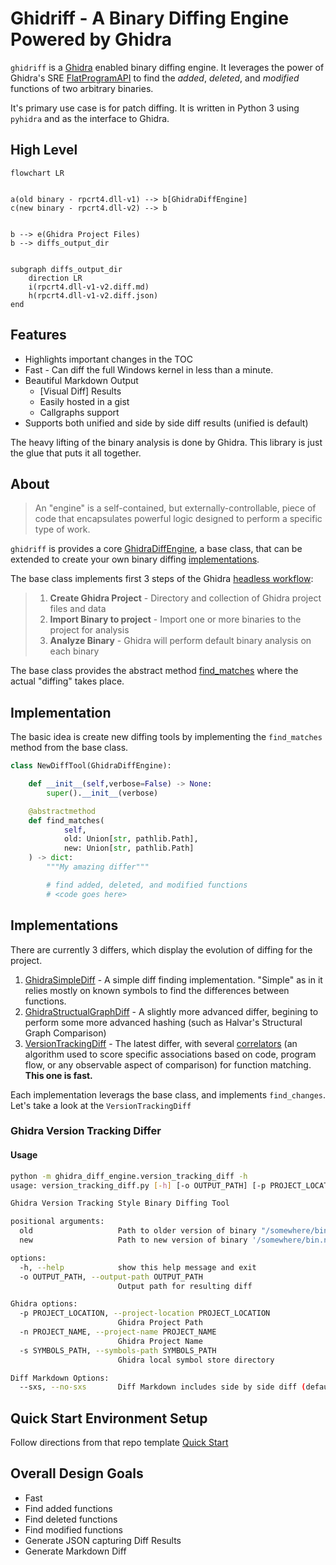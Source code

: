 # Ghidriff - A Binary Diffing Engine Powered by Ghidra

`ghidriff` is a [Ghidra](https://ghidra-sre.org/) enabled binary diffing engine. It leverages the power of Ghidra's SRE [FlatProgramAPI](https://ghidra.re/ghidra_docs/api/ghidra/program/flatapi/FlatProgramAPI.html) to find the *added*, *deleted*, and *modified* functions of two arbitrary binaries. 

It's primary use case is for patch diffing. It is written in Python 3 using `pyhidra` and as the interface to Ghidra.

## High Level

```mermaid
flowchart LR


a(old binary - rpcrt4.dll-v1) --> b[GhidraDiffEngine]
c(new binary - rpcrt4.dll-v2) --> b


b --> e(Ghidra Project Files)
b --> diffs_output_dir


subgraph diffs_output_dir
    direction LR
    i(rpcrt4.dll-v1-v2.diff.md)
    h(rpcrt4.dll-v1-v2.diff.json)    
end

```

## Features

- Highlights important changes in the TOC
- Fast - Can diff the full Windows kernel in less than a minute.
- Beautiful Markdown Output
  - [Visual Diff] Results
  - Easily hosted in a gist
  - Callgraphs support
- Supports both unified and side by side diff results (unified is default)

The heavy lifting of the binary analysis is done by Ghidra.  This library is just the glue that puts it all together. 

## About


> An "engine" is a self-contained, but externally-controllable, piece of code that encapsulates powerful logic designed to perform a specific type of work.


`ghidriff` is provides a core [GhidraDiffEngine](ghidra_diff_engine.py), a base class, that can be extended to create your own binary diffing [implementations](#implementations).

The base class implements first 3 steps of the Ghidra [headless workflow](https://github.com/clearbluejar/ghidra-python-vscode-devcontainer-skeleton#steps):
>1. **Create Ghidra Project** - Directory and collection of Ghidra project files and data
>2. **Import Binary to project** - Import one or more binaries to the project for analysis
>3. **Analyze Binary** - Ghidra will perform default binary analysis on each binary

The base class provides the abstract method [find_matches](ghidra_diff_engine.py) where the actual "diffing" takes place.

## Implementation 

The basic idea is create new diffing tools by implementing the `find_matches` method from the base class. 

```python
class NewDiffTool(GhidraDiffEngine):

    def __init__(self,verbose=False) -> None:
        super().__init__(verbose)

    @abstractmethod
    def find_matches(
            self,            
            old: Union[str, pathlib.Path],
            new: Union[str, pathlib.Path]
    ) -> dict:
        """My amazing differ"""

        # find added, deleted, and modified functions
        # <code goes here>
```

## Implementations

There are currently 3 differs, which display the evolution of diffing for the project.

1. [GhidraSimpleDiff](simple_diff.py) - A simple diff finding implementation. "Simple" as in it relies mostly on known symbols to find the differences between functions.
2. [GhidraStructualGraphDiff](ghidra_diff_engine/structural_graph_diff.py) - A slightly more advanced differ, begining to perform some more advanced hashing (such as Halvar's Structural Graph Comparison)
3. [VersionTrackingDiff](ghidra_diff_engine/version_tracking_diff.py) - The latest differ, with several [correlators](ghidra_diff_engine/correlators.py) (an algorithm used to score specific associations based on code, program flow, or any observable aspect of comparison) for function matching. **This one is fast.**

Each implementation leverags the base class, and implements `find_changes`. Let's take a look at the `VersionTrackingDiff`

### Ghidra Version Tracking Differ


#### Usage

```bash
python -m ghidra_diff_engine.version_tracking_diff -h
usage: version_tracking_diff.py [-h] [-o OUTPUT_PATH] [-p PROJECT_LOCATION] [-n PROJECT_NAME] [-s SYMBOLS_PATH] [--sxs | --no-sxs] old new [new ...]

Ghidra Version Tracking Style Binary Diffing Tool

positional arguments:
  old                   Path to older version of binary "/somewhere/bin.old"
  new                   Path to new version of binary '/somewhere/bin.new'. For multiple binaries add oldest to newest

options:
  -h, --help            show this help message and exit
  -o OUTPUT_PATH, --output-path OUTPUT_PATH
                        Output path for resulting diff

Ghidra options:
  -p PROJECT_LOCATION, --project-location PROJECT_LOCATION
                        Ghidra Project Path
  -n PROJECT_NAME, --project-name PROJECT_NAME
                        Ghidra Project Name
  -s SYMBOLS_PATH, --symbols-path SYMBOLS_PATH
                        Ghidra local symbol store directory

Diff Markdown Options:
  --sxs, --no-sxs       Diff Markdown includes side by side diff (default: False)
```

## Quick Start Environment Setup

Follow directions from that repo template [Quick Start](https://github.com/clearbluejar/ghidra-python-vscode-devcontainer-skeleton#quick-start-setup---dev-container--best-option)


## Overall Design Goals

- Fast 
- Find added functions
- Find deleted functions
- Find modified functions
- Generate JSON capturing Diff Results
- Generate Markdown Diff